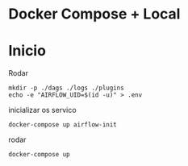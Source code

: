 # Docker Compose + Local

# Inicio

Rodar

```
mkdir -p ./dags ./logs ./plugins
echo -e "AIRFLOW_UID=$(id -u)" > .env
```


inicializar os servico
```
docker-compose up airflow-init
```

rodar

```
docker-compose up
```

